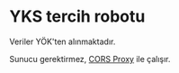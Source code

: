 # YKS tercih robotu

Veriler YÖK'ten alınmaktadır.

Sunucu gerektirmez, [CORS Proxy](https://github.com/Zibri/cloudflare-cors-anywhere/tree/master) ile çalışır.
